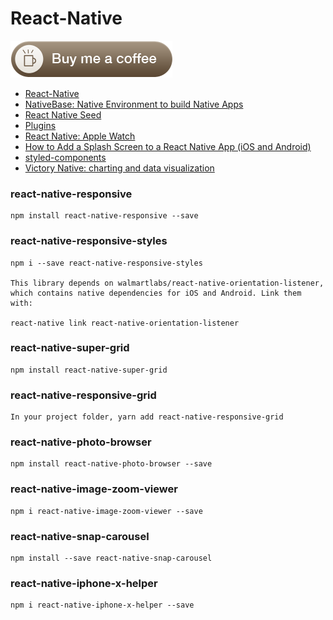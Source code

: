 # React-Native

<a href="https://www.paypal.com/cgi-bin/webscr?cmd=_s-xclick&hosted_button_id=C2HFZWSUPV47Q" target="_blank">
  <img src="https://raw.githubusercontent.com/Blah2014/phonegap-inmobi-plugin/gh-pages/images/BuymeaCoffee.png" border="0" name="submit" alt="PayPal - The safer, easier way to pay online!" />
</a>


* [React-Native](https://facebook.github.io/react-native/)
* [NativeBase: Native Environment to build Native Apps](https://nativebase.io/)
* [React Native Seed](https://reactnativeseed.com/)
* [Plugins](https://js.coach/react-native/)
* [React Native: Apple Watch](https://github.com/alexisleon/react-native-watch)
* [How to Add a Splash Screen to a React Native App (iOS and Android)](https://medium.com/handlebar-labs/how-to-add-a-splash-screen-to-a-react-native-app-ios-and-android-30a3cec835ae)
* [styled-components](https://www.styled-components.com/)
* [Victory Native: charting and data visualization](https://formidable.com/open-source/victory/docs/native)

### react-native-responsive
```
npm install react-native-responsive --save
```

### react-native-responsive-styles
```
npm i --save react-native-responsive-styles

This library depends on walmartlabs/react-native-orientation-listener, which contains native dependencies for iOS and Android. Link them with:

react-native link react-native-orientation-listener
```

### react-native-super-grid
```
npm install react-native-super-grid
```

### react-native-responsive-grid
```
In your project folder, yarn add react-native-responsive-grid
```

### react-native-photo-browser
```
npm install react-native-photo-browser --save
```

### react-native-image-zoom-viewer
```
npm i react-native-image-zoom-viewer --save
```

### react-native-snap-carousel
```
npm install --save react-native-snap-carousel
```

### react-native-iphone-x-helper
```
npm i react-native-iphone-x-helper --save
```
